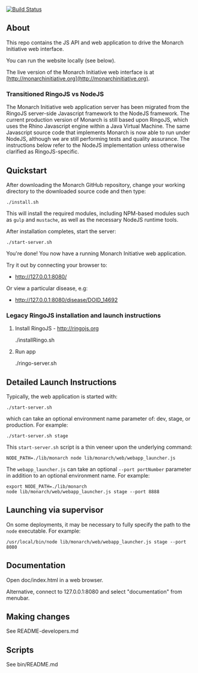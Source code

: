 [![Build Status](https://travis-ci.org/monarch-initiative/monarch-app.svg?branch=master)](https://travis-ci.org/monarch-initiative/monarch-app)

## About

This repo contains the JS API and web application to drive the Monarch Initiative web interface.

You can run the website locally (see below).

The live version of the Monarch Initiative web interface is at [http://monarchinitiative.org](http://monarchinitiative.org).

### Transitioned RingoJS vs NodeJS

The Monarch Initiative web application server has been migrated from the RingoJS server-side Javascript framework to the NodeJS framework. The current production version of Monarch is still based upon RingoJS, which uses the Rhino Javascript engine within a Java Virtual Machine. The same Javascript source code that implements Monarch is now able to run under NodeJS, although we are still performing tests and quality assurance. The instructions below refer to the NodeJS implementation unless otherwise clarified as RingoJS-specific.

## Quickstart

After downloading the Monarch GitHub repository, change your working directory to the downloaded source code and then type:

    ./install.sh

This will install the required modules, including NPM-based modules such as `gulp` and `mustache`, as well as the necessary NodeJS runtime tools.

After installation completes, start the server:

    ./start-server.sh

You're done! You now have a running Monarch Initiative web application.

Try it out by connecting your browser to:

 * http://127.0.0.1:8080/

Or view a particular disease, e.g:

 * http://127.0.0.1:8080/disease/DOID_14692

### Legacy RingoJS installation and launch instructions

1. Install RingoJS - http://ringojs.org

	./installRingo.sh

2. Run app

    ./ringo-server.sh

## Detailed Launch Instructions

Typically, the web application is started with:

	./start-server.sh

which can take an optional environment name parameter of: dev, stage, or production. For example:

	./start-server.sh stage

This `start-server.sh` script is a thin veneer upon the underlying command:

	NODE_PATH=./lib/monarch node lib/monarch/web/webapp_launcher.js

The `webapp_launcher.js` can take an optional `--port portNumber` parameter in addition to an optional environment name. For example:

	export NODE_PATH=./lib/monarch
	node lib/monarch/web/webapp_launcher.js stage --port 8888

## Launching via supervisor

On some deployments, it may be necessary to fully specify the path to the `node` executable. For example:

	/usr/local/bin/node lib/monarch/web/webapp_launcher.js stage --port 8080

## Documentation

Open doc/index.html in a web browser.

Alternative, connect to 127.0.0.1:8080 and select "documentation" from menubar.

## Making changes

See README-developers.md

## Scripts

See bin/README.md


